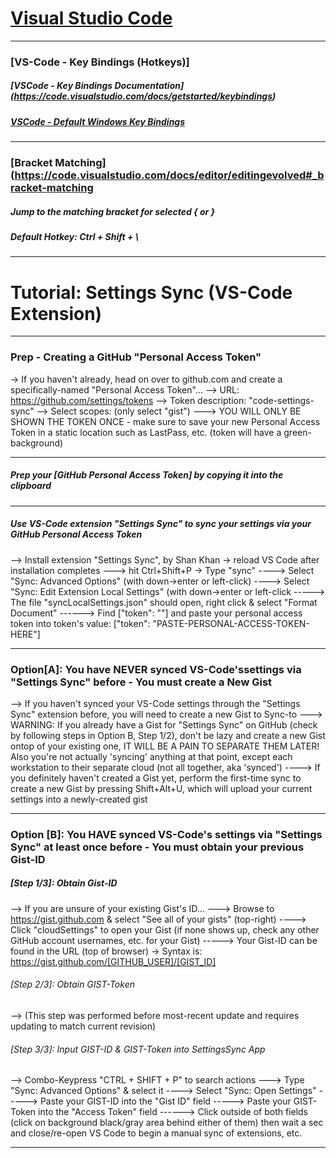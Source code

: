 
# [Visual Studio Code](https://code.visualstudio.com/download)

***

### [VS-Code - Key Bindings (Hotkeys)]

##### [VSCode - Key Bindings Documentation] (https://code.visualstudio.com/docs/getstarted/keybindings)

##### [VSCode - Default Windows Key Bindings](https://code.visualstudio.com/shortcuts/keyboard-shortcuts-windows.pdf)

*** 

###  [Bracket Matching](https://code.visualstudio.com/docs/editor/editingevolved#_bracket-matching

##### Jump to the matching bracket for selected   {  or  }

##### Default Hotkey:   Ctrl + Shift + \

***



# Tutorial: Settings Sync (VS-Code Extension)
***

### Prep - Creating a GitHub "Personal Access Token"
-> If you haven't already, head on over to github.com and create a specifically-named "Personal Access Token"...
--> URL: https://github.com/settings/tokens
--> Token description: "code-settings-sync"
--> Select scopes: (only select "gist")
---> YOU WILL ONLY BE SHOWN THE TOKEN ONCE - make sure to save your new Personal Access Token in a static location such as LastPass, etc. (token will have a green-background)
***
##### Prep your [GitHub Personal Access Token] by copying it into the clipboard
***
##### Use VS-Code extension "Settings Sync" to sync your settings via your GitHub Personal Access Token
--> Install extension "Settings Sync", by Shan Khan -> reload VS Code after installation completes
---> hit Ctrl+Shift+P -> Type "sync"
----> Select "Sync: Advanced Options" (with down->enter or left-click)
----> Select "Sync: Edit Extension Local Settings" (with down->enter or left-click
-----> The file "syncLocalSettings.json" should open, right click & select "Format Document"
------> Find ["token": ""] and paste your personal access token into token's value: ["token": "PASTE-PERSONAL-ACCESS-TOKEN-HERE"]
***
### Option[A]: You have NEVER synced VS-Code'ssettings via "Settings Sync" before - You must create a New Gist
--> If you haven't synced your VS-Code settings through the "Settings Sync" extension before, you will need to create a new Gist to Sync-to
---> WARNING: If you already have a Gist for "Settings Sync" on GitHub (check by following steps in Option B, Step 1/2), don't be lazy and create a new Gist ontop of your existing one, IT WILL BE A PAIN TO SEPARATE THEM LATER! Also you're not actually 'syncing' anything at that point, except each workstation to their separate cloud (not all together, aka 'synced')
----> If you definitely haven't created a Gist yet, perform the first-time sync to create a new Gist by pressing Shift+Alt+U, which will upload your current settings into a newly-created gist
***
### Option [B]: You HAVE synced VS-Code's settings via "Settings Sync" at least once before - You must obtain your previous Gist-ID
##### [Step 1/3]: Obtain Gist-ID
--> If you are unsure of your existing Gist's ID...
---> Browse to https://gist.github.com & select "See all of your gists" (top-right)
----> Click "cloudSettings" to open your Gist (if none shows up, check any other GitHub account usernames, etc. for your Gist)
-----> Your Gist-ID can be found in the URL (top of browser) -> Syntax is: https://gist.github.com/[GITHUB_USER]/[GIST_ID]
###### [Step 2/3]: Obtain GIST-Token
--> (This step was performed before most-recent update and requires updating to match current revision)
###### [Step 3/3]: Input GIST-ID & GIST-Token into SettingsSync App
--> Combo-Keypress "CTRL + SHIFT + P" to search actions
---> Type "Sync: Advanced Options" & select it
----> Select "Sync: Open Settings"
-----> Paste your GIST-ID into the "Gist ID" field
-----> Paste your GIST-Token into the "Access Token" field
------> Click outside of both fields (click on background black/gray area behind either of them) then wait a sec and close/re-open VS Code to begin a manual sync of extensions, etc.
***
